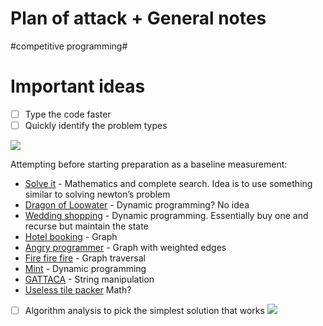 # Plan of attack + General notes
#competitive programming#

# Important ideas
- [ ] Type the code faster
- [ ] Quickly identify the problem types

![](&&&SFLOCALFILEPATH&&&Screen%20Shot%202018-12-26%20at%203.08.22%20AM.png)

Attempting before starting preparation as a baseline measurement:
* [Solve it](https://uva.onlinejudge.org/index.php?option=onlinejudge&page=show_problem&problem=1282) - Mathematics and complete search. Idea is to use something similar to solving newton’s problem
* [Dragon of Loowater](https://uva.onlinejudge.org/index.php?option=com_onlinejudge&Itemid=8&page=show_problem&problem=2267) - Dynamic programming? No idea
* [Wedding shopping](https://uva.onlinejudge.org/index.php?option=onlinejudge&page=show_problem&problem=2445) - Dynamic programming. Essentially buy one and recurse but maintain the state
* [Hotel booking](https://uva.onlinejudge.org/index.php?option=onlinejudge&page=show_problem&problem=2682) - Graph
* [Angry programmer](https://uva.onlinejudge.org/index.php?option=onlinejudge&page=show_problem&problem=2501) - Graph with weighted edges
* [Fire fire fire](https://uva.onlinejudge.org/index.php?option=com_onlinejudge&Itemid=8&page=show_problem&problem=1184) - Graph traversal
* [Mint](https://uva.onlinejudge.org/index.php?option=onlinejudge&page=show_problem&problem=1658) - Dynamic programming
* [GATTACA](https://uva.onlinejudge.org/index.php?option=com_onlinejudge&Itemid=8&page=show_problem&problem=2507) - String manipulation
* [Useless tile packer](https://uva.onlinejudge.org/index.php?option=com_onlinejudge&Itemid=8&page=show_problem&problem=1006)  Math?

- [ ] Algorithm analysis to pick the simplest solution that works
![](&&&SFLOCALFILEPATH&&&Screen%20Shot%202018-12-26%20at%203.45.52%20AM.png)
